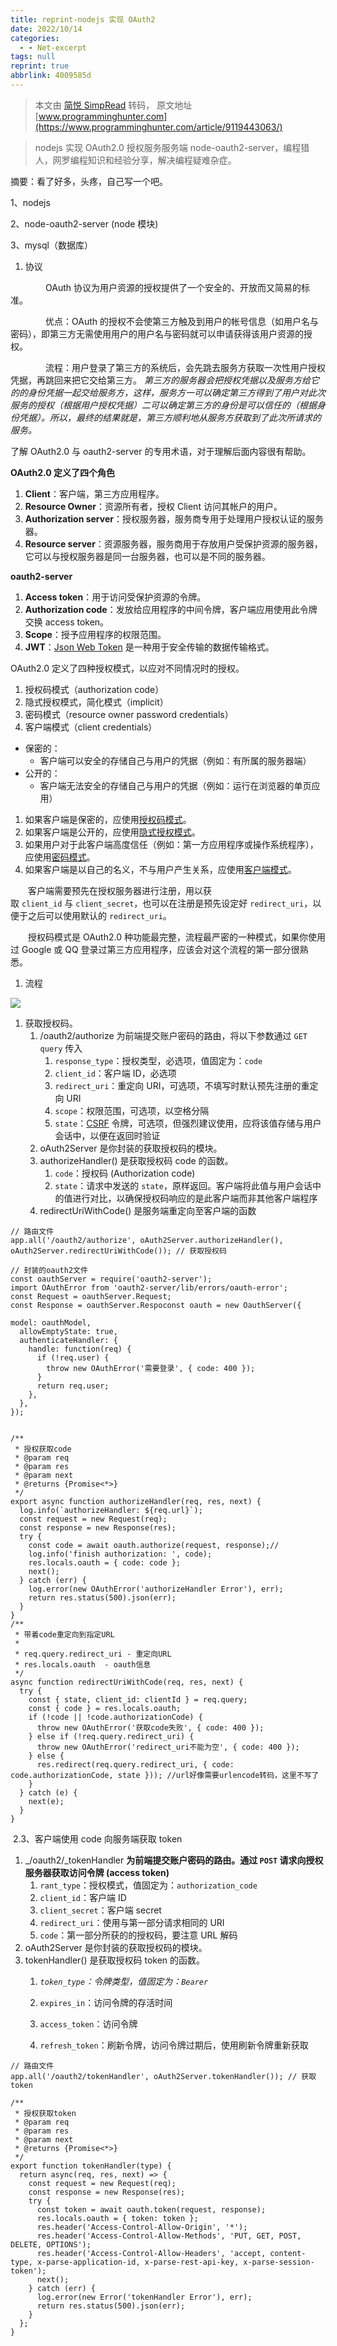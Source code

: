 ```yaml
---
title: reprint-nodejs 实现 OAuth2
date: 2022/10/14
categories:
  - - Net-excerpt
tags: null
reprint: true
abbrlink: 4009585d
---
```




> 本文由 [简悦 SimpRead](http://ksria.com/simpread/) 转码， 原文地址 [www.programminghunter.com](https://www.programminghunter.com/article/9119443063/)

> nodejs 实现 OAuth2.0 授权服务服务端 node-oauth2-server，编程猎人，网罗编程知识和经验分享，解决编程疑难杂症。

摘要：看了好多，头疼，自己写一个吧。

1、nodejs

2、node-oauth2-server (node 模块)

3、mysql（数据库）

1.  协议

　　　　OAuth 协议为用户资源的授权提供了一个安全的、开放而又简易的标准。

　　　　优点：OAuth 的授权不会使第三方触及到用户的帐号信息（如用户名与密码），即第三方无需使用用户的用户名与密码就可以申请获得该用户资源的授权。

　　　　流程：用户登录了第三方的系统后，会先跳去服务方获取一次性用户授权凭据，再跳回来把它交给第三方。 _第三方的服务器会把授权凭据以及服务方给它的的身份凭据一起交给服务方，这样，服务方一可以确定第三方得到了用户对此次服务的授权（根据用户授权凭据）二可以确定第三方的身份是可以信任的（根据身份凭据）。所以，最终的结果就是，第三方顺利地从服务方获取到了此次所请求的服务。_

了解 OAuth2.0 与 oauth2-server 的专用术语，对于理解后面内容很有帮助。

**OAuth2.0 定义了四个角色**

1.  **Client**：客户端，第三方应用程序。
2.  **Resource Owner**：资源所有者，授权 Client 访问其帐户的用户。
3.  **Authorization server**：授权服务器，服务商专用于处理用户授权认证的服务器。
4.  **Resource server**：资源服务器，服务商用于存放用户受保护资源的服务器，它可以与授权服务器是同一台服务器，也可以是不同的服务器。

**oauth2-server**

1.  **Access token**：用于访问受保护资源的令牌。
2.  **Authorization code**：发放给应用程序的中间令牌，客户端应用使用此令牌交换 access token。
3.  **Scope**：授予应用程序的权限范围。
4.  **JWT**：[Json Web Token](https://tools.ietf.org/html/rfc7519) 是一种用于安全传输的数据传输格式。　　

OAuth2.0 定义了四种授权模式，以应对不同情况时的授权。

1.  授权码模式（authorization code）
2.  隐式授权模式，简化模式（implicit）
3.  密码模式（resource owner password credentials）
4.  客户端模式（client credentials）

*   保密的：
    *   客户端可以安全的存储自己与用户的凭据（例如：有所属的服务器端）
*   公开的：
    *   客户端无法安全的存储自己与用户的凭据（例如：运行在浏览器的单页应用）

1.  如果客户端是保密的，应使用[授权码模式](https://www.cnblogs.com/mafei99/p/10308696.html#%E6%8E%88%E6%9D%83%E7%A0%81%E6%A8%A1%E5%BC%8F)。
2.  如果客户端是公开的，应使用[隐式授权模式](https://www.cnblogs.com/mafei99/p/10308696.html#%E9%9A%90%E5%BC%8F%E6%8E%88%E6%9D%83%E6%A8%A1%E5%BC%8F)。
3.  如果用户对于此客户端高度信任（例如：第一方应用程序或操作系统程序），应使用[密码模式](https://www.cnblogs.com/mafei99/p/10308696.html#%E5%AF%86%E7%A0%81%E6%A8%A1%E5%BC%8F)。
4.  如果客户端是以自己的名义，不与用户产生关系，应使用[客户端模式](https://www.cnblogs.com/mafei99/p/10308696.html#%E5%AE%A2%E6%88%B7%E7%AB%AF%E6%A8%A1%E5%BC%8F)。

　　客户端需要预先在授权服务器进行注册，用以获取 `client_id` 与 `client_secret`，也可以在注册是预先设定好 `redirect_uri`，以便于之后可以使用默认的 `redirect_uri`。

　　授权码模式是 OAuth2.0 种功能最完整，流程最严密的一种模式，如果你使用过 Google 或 QQ 登录过第三方应用程序，应该会对这个流程的第一部分很熟悉。

1.  流程

![](https://www.programminghunter.com/images/403/af/af036ebcc43d7935b5c9ac9959c935fb.png)

1.  获取授权码。
    1.  /oauth2/authorize 为前端提交账户密码的路由，将以下参数通过 `GET query` 传入　
        1.  `response_type`：授权类型，必选项，值固定为：`code` 
        2.  `client_id`：客户端 ID，必选项　　
        3.  `redirect_uri`：重定向 URI，可选项，不填写时默认预先注册的重定向 URI　　
        4.  `scope`：权限范围，可选项，以空格分隔　　
        5.  `state`：[CSRF](https://zh.wikipedia.org/wiki/%E8%B7%A8%E7%AB%99%E8%AF%B7%E6%B1%82%E4%BC%AA%E9%80%A0) 令牌，可选项，但强烈建议使用，应将该值存储与用户会话中，以便在返回时验证　　
    2.  oAuth2Server 是你封装的获取授权码的模块。　　
    3.  authorizeHandler() 是获取授权码 code 的函数。
        1.  `code`：授权码 (Authorization code)　　
        2.  `state`：请求中发送的 `state`，原样返回。客户端将此值与用户会话中的值进行对比，以确保授权码响应的是此客户端而非其他客户端程序　　
    4.  redirectUriWithCode() 是服务端重定向至客户端的函数　　

```
// 路由文件
app.all('/oauth2/authorize', oAuth2Server.authorizeHandler(), oAuth2Server.redirectUriWithCode()); // 获取授权码
```

```
// 封装的oauth2文件
const oauthServer = require('oauth2-server');
import OAuthError from 'oauth2-server/lib/errors/oauth-error';
const Request = oauthServer.Request;
const Response = oauthServer.Respoconst oauth = new OauthServer({
```

```
model: oauthModel,
  allowEmptyState: true,
  authenticateHandler: {
    handle: function(req) {
      if (!req.user) {
        throw new OAuthError('需要登录', { code: 400 });
      }
      return req.user;
    },
  },
});


/**
 * 授权获取code
 * @param req
 * @param res
 * @param next
 * @returns {Promise<*>}
 */
export async function authorizeHandler(req, res, next) {
  log.info(`authorizeHandler: ${req.url}`);
  const request = new Request(req);
  const response = new Response(res);
  try {
    const code = await oauth.authorize(request, response);//
    log.info('finish authorization: ', code);
    res.locals.oauth = { code: code };
    next();
  } catch (err) {
    log.error(new OAuthError('authorizeHandler Error'), err);
    return res.status(500).json(err);
  }
}
/**
 * 带着code重定向到指定URL
 *
 * req.query.redirect_uri - 重定向URL
 * res.locals.oauth  - oauth信息
 */
async function redirectUriWithCode(req, res, next) {
  try {
    const { state, client_id: clientId } = req.query;
    const { code } = res.locals.oauth;
    if (!code || !code.authorizationCode) {
      throw new OAuthError('获取code失败', { code: 400 });
    } else if (!req.query.redirect_uri) {
      throw new OAuthError('redirect_uri不能为空', { code: 400 });
    } else {
      res.redirect(req.query.redirect_uri, { code: code.authorizationCode, state })); //url好像需要urlencode转码，这里不写了
    }
  } catch (e) {
    next(e);
  }
}
```

 2.3、客户端使用 code 向服务端获取 token

1.  _/oauth2/_tokenHandler __为前端提交账户密码的路由。通过 `POST` 请求向授权服务器获取访问令牌 (access token)__
    1.  `rant_type`：授权模式，值固定为：`authorization_code` 
    2.  `client_id`：客户端 ID　　
    3.  `client_secret`：客户端 secret　　
    4.  `redirect_uri`：使用与第一部分请求相同的 URI　　
    5.  `code`：第一部分所获的的授权码，要注意 URL 解码　　
2.  oAuth2Server 是你封装的获取授权码的模块。
3.  tokenHandler() 是获取授权码 token 的函数。
    1.  _`token_type`：令牌类型，值固定为：`Bearer`_ 
    2.  `expires_in`：访问令牌的存活时间
        
    3.  `access_token`：访问令牌
        
    4.  `refresh_token`：刷新令牌，访问令牌过期后，使用刷新令牌重新获取
        

```
// 路由文件
app.all('/oauth2/tokenHandler', oAuth2Server.tokenHandler()); // 获取token
```

```
/**
 * 授权获取token
 * @param req
 * @param res
 * @param next
 * @returns {Promise<*>}
 */
export function tokenHandler(type) {
  return async(req, res, next) => {
    const request = new Request(req);
    const response = new Response(res);
    try {
      const token = await oauth.token(request, response);
      res.locals.oauth = { token: token };
      res.header('Access-Control-Allow-Origin', '*');
      res.header('Access-Control-Allow-Methods', 'PUT, GET, POST, DELETE, OPTIONS');
      res.header('Access-Control-Allow-Headers', 'accept, content-type, x-parse-application-id, x-parse-rest-api-key, x-parse-session-token');
      next();
    } catch (err) {
      log.error(new Error('tokenHandler Error'), err);
      return res.status(500).json(err);
    }
  };
}
```